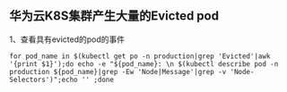 ## 华为云K8S集群产生大量的Evicted pod

1、查看具有evicted的pod的事件

```
for pod_name in $(kubectl get po -n production|grep 'Evicted'|awk '{print $1}');do echo -e "${pod_name}: \n $(kubectl describe pod -n production ${pod_name}|grep -Ew 'Node|Message'|grep -v 'Node-Selectors')";echo '' ;done
```